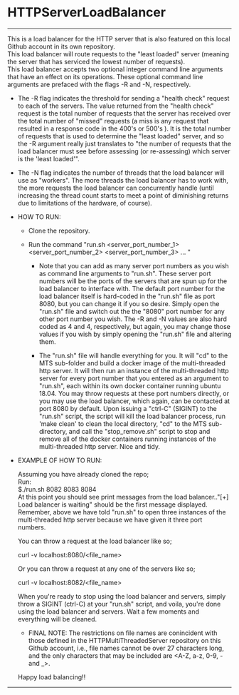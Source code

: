 # HTTPServerLoadBalancer

------------------------------------------------------------------------------------------------------------------------------------------------------------------------------

This is a load balancer for the HTTP server that is also featured on this local Github account in its own repository.  
This load balancer will route requests to the "least loaded" server (meaning the server that has serviced the lowest number of requests).  
This load balancer accepts two optional integer command line arguments that have an effect on its operations.  These optional command line arguments are prefaced with the flags -R and -N, respectively.
  
- The -R flag indicates the threshold for sending a "health check" request to each of the servers.  The value returned from the "health check" request is the total number of requests that the server has received over the total number of "missed" requests (a miss is any request that resulted in a response code in the 400's or 500's ).  It is the total number of requests that is used to determine the "least loaded" server, and so the -R argument really just translates to "the number of requests that the load balancer must see before assessing (or re-assessing) which server is the 'least loaded'".  
  
- The -N flag indicates the number of threads that the load balancer will use as "workers". The more threads the load balancer has to work with, the more requests the load balancer can concurrently handle (until increasing the thread count starts to meet a point of diminishing returns due to limitations of the hardware, of course).  
  
- HOW TO RUN:  
  
  - Clone the repository.  
  - Run the command "run.sh <server_port_number_1> <server_port_number_2> <server_port_number_3> ... "   
  
    - Note that you can add as many server port numbers as you wish as command line arguments to "run.sh".  These server port numbers will be the ports of the servers that are         spun up for the load balancer to interface with.  The default port number for the load balancer itself is hard-coded in the "run.sh" file as port 8080, but you can change       it if you so desire.  Simply open the "run.sh" file and switch out the the "8080" port number for any other port number you wish.  The -R and -N values are also hard coded       as 4 and 4, respectively, but again, you may change those values if you wish by simply opening the "run.sh" file and altering them.
    
    - The "run.sh" file will handle everything for you.  It will "cd" to the MTS sub-folder and build a docker image of the multi-threaded http server.  It will then run an           instance of the multi-threaded http server for every port number that you entered as an argument to "run.sh", each within its own docker container running ubuntu 18.04.         You may throw requests at these port numbers directly, or you may use the load balancer, which again, can be contacted at port 8080 by default.  Upon issuing a "ctrl-C"         (SIGINT) to the "run.sh" script, the script will kill the load balancer process, run 'make clean' to clean the local directory, "cd" to the MTS sub-directory, and call the       "stop_remove.sh" script to stop and remove all of the docker containers running instances of the multi-threaded http server.  Nice and tidy.
 
 - EXAMPLE OF HOW TO RUN:
     
   Assuming you have already cloned the repo;  
   Run:  
   $./run.sh 8082 8083 8084  
   At this point you should see print messages from the load balancer.."[+] Load balancer is waiting" should be the first message displayed.  
   Remember, above we have told "run.sh" to open three instances of the multi-threaded http server because we have given it three port numbers. 
     
   You can throw a request at the load balancer like so;  
     
   curl -v localhost:8080/<file_name>  
     
   Or you can throw a request at any one of the servers like so;  
     
   curl -v localhost:8082/<file_name>  
     
   When you're ready to stop using the load balancer and servers, simply throw a SIGINT (ctrl-C) at your "run.sh" script, and voila, you're done using the load balancer and        servers.  Wait a few moments and everything will be cleaned.
   
   - FINAL NOTE:  The restrictions on file names are conincident with those defined in the HTTPMultiThreadedServer repository on this Github account, i.e., file names cannot be    over 27 characters long, and the only characters that may be included are <A-Z, a-z, 0-9, - and _>.
   
   Happy load balancing!!  


--------------------------------------------------------------------------------------------------------------------------------------------------------------------------
